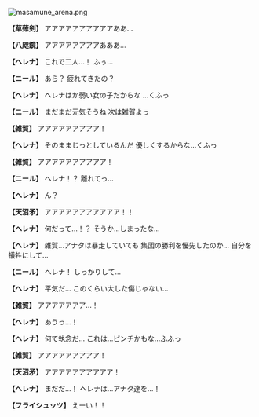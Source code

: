 
![masamune_arena.png](../images/backgrounds/masamune_arena.png)

**【草薙剣】**
アアアアアアアアアアああ…

**【八咫鏡】**
アアアアアアアアあああ…

**【ヘレナ】**
これで二人…！
ふぅ…

**【ニール】**
あら？
疲れてきたの？

**【ヘレナ】**
ヘレナはか弱い女の子だからな
…くふっ

**【ニール】**
まだまだ元気そうね
次は雑賀よっ

**【雑賀】**
アアアアアアアアア！

**【ヘレナ】**
そのままじっとしているんだ
優しくするからな…くふっ

**【雑賀】**
アアアアアアアアアア！

**【ニール】**
ヘレナ！？
離れてっ…

**【ヘレナ】**
ん？

**【天沼矛】**
アアアアアアアアアアア！！

**【ヘレナ】**
何だって…！？
そうか…しまったな…

**【ヘレナ】**
雑賀…アナタは暴走していても
集団の勝利を優先したのか…
自分を犠牲にして…

**【ニール】**
ヘレナ！
しっかりして…

**【ヘレナ】**
平気だ…
このくらい大した傷じゃない…

**【雑賀】**
アアアアアアア…！

**【ヘレナ】**
あうっ…！

**【ヘレナ】**
何て執念だ…
これは…ピンチかもな…ふふっ

**【雑賀】**
アアアアアアアアア！

**【天沼矛】**
アアアアアアアアアア！

**【ヘレナ】**
まだだ…！
ヘレナは…アナタ達を…！

**【フライシュッツ】**
えーい！！